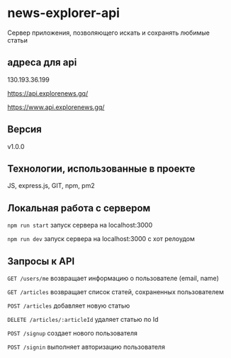 # news-explorer-api
Сервер приложения, позволяющего искать и сохранять любимые статьи
## адреса для api
130.193.36.199

https://api.explorenews.gq/

https://www.api.explorenews.gq/
## Версия 
v1.0.0
## Технологии, использованные в проекте
JS, express.js, GIT, npm, pm2
## Локальная работа с сервером
`npm run start` запуск сервера на localhost:3000  

`npm run dev` запуск сервера на localhost:3000 с хот релоудом 
## Запросы к API
`GET /users/me` возвращает информацию о пользователе (email, name)
 
`GET /articles` возвращает список статей, сохраненных пользователем

`POST /articles` добавляет новую статью

`DELETE /articles/:articleId` удаляет статью по Id

`POST /signup` создает нового пользователя

`POST /signin` выполняет авторизацию пользователя

